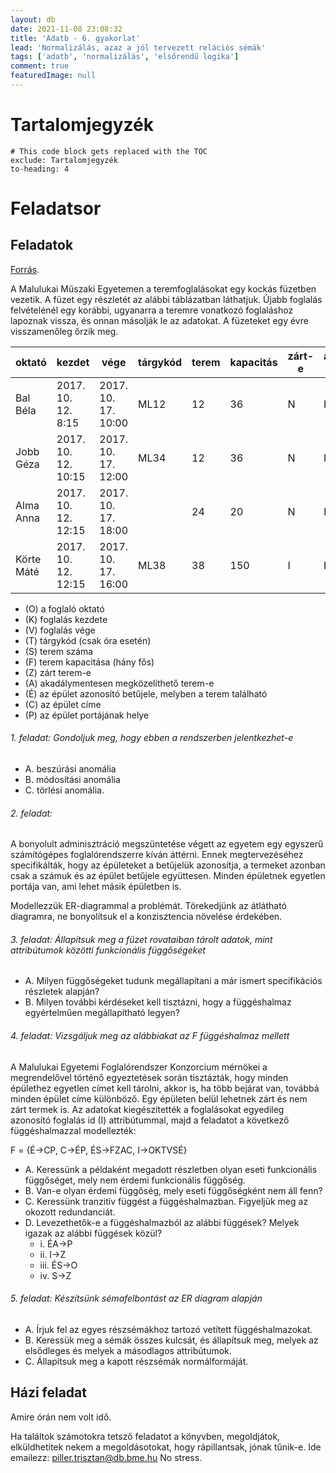 ```yaml
---
layout: db
date: 2021-11-08 23:08:32
title: 'Adatb - 6. gyakorlat'
lead: 'Normalizálás, azaz a jól tervezett relációs sémák'
tags: ['adatb', 'normalizálás', 'elsőrendű logika']
comment: true
featuredImage: null
---
```


# Tartalomjegyzék

```toc
# This code block gets replaced with the TOC
exclude: Tartalomjegyzék
to-heading: 4
```

<!--

# Tisztázásképpen...

> Az ismertetők olvasásakor gyakran ütközhettek olyan paragrafusokba, mint ez a paragrafus is (balról behúzott, szegélyezett és szürkén íródott). Ezek megjegyzések, fun factek, ismeretterjesztő bekezdések. Nem kötelező elolvasni, sem a bennük említett dolgokat megtanulni - kivéve ha amúgy is szó volt róla előadáson. Csupán a tudás mélyítéséért, kiegészítésként, avagy extraként szolgálnak, ami fenntarthatja érdeklődéseteket.

> Az adatb posztok elméléti összefoglalói inkább az ismeretek ismétlésére íródtak, kevésbé az alaposság jegyében, inkább konyhanyelvet alkalmazva. Érdemes lehet jegyzeteinket és/vagy a könyvet jól átbogarászni egy vizsga előtt.

> **U.i.: ha esetleg hibát véltek felfedezni akárhol, bátran szóljatok rám gyakorlaton, vagy kiáltsatok rám email címemen: [piller.trisztan@db.bme.hu](mailto:piller.trisztan@db.bme.hu).** Köszi.

# Elméleti összefoglaló

[Hivatalos jegyzet/könyv](https://db.bme.hu/~gajdos/Adatbazisok2019.pdf): 9. fejezet ismerendő a gyakorlatra.

-->

# Feladatsor

## Feladatok

[Forrás](https://www.db.bme.hu/adatbazisok/files/normalizalas.pdf).

A Malulukai Műszaki Egyetemen a teremfoglalásokat egy kockás füzetben vezetik. A füzet egy részletét az alábbi táblázatban láthatjuk. Újabb foglalás felvételénél egy korábbi, ugyanarra a teremre vonatkozó foglaláshoz lapoznak vissza, és onnan másolják le az adatokat. A füzeteket egy évre visszamenőleg őrzik meg.

| oktató     | kezdet              | vége                | tárgykód | terem | kapacitás | zárt-e | ak.mentes-e | épület | cím              | porta |
| ---------- | ------------------- | ------------------- | -------- | ----- | --------- | ------ | ----------- | ------ | ---------------- | ----- |
| Bal Béla   | 2017. 10. 12. 8:15  | 2017. 10. 17. 10:00 | ML12     | 12    | 36        | N      | I           | V2     | Duduhaha utca 5. | V2    |
| Jobb Géza  | 2017. 10. 12. 10:15 | 2017. 10. 17. 12:00 | ML34     | 12    | 36        | N      | I           | V2     | Duduhaha utca 5. | V2    |
| Alma Anna  | 2017. 10. 12. 12:15 | 2017. 10. 17. 18:00 |          | 24    | 20        | N      | I           | V2     | Duduhaha utca 5. | V2    |
| Körte Máté | 2017. 10. 12. 12:15 | 2017. 10. 17. 16:00 | ML38     | 38    | 150       | I      | I           | St     | Maluluka utca 3. | E     |

- (O) a foglaló oktató
- (K) foglalás kezdete
- (V) foglalás vége
- (T) tárgykód (csak óra esetén)
- (S) terem száma
- (F) terem kapacitása (hány fős)
- (Z) zárt terem-e
- (A) akadálymentesen megközelíthető terem-e
- (É) az épület azonosító betűjele, melyben a terem található
- (C) az épület címe
- (P) az épület portájának helye

###### 1. feladat: Gondoljuk meg, hogy ebben a rendszerben jelentkezhet-e

- A. beszúrási anomália
- B. módosítási anomália
- C. törlési anomália.

###### 2. feladat:

A bonyolult adminisztráció megszüntetése végett az egyetem egy egyszerű számítógépes foglalórendszerre kíván áttérni. Ennek megtervezéséhez specifikálták, hogy az épületeket a betűjelük azonosítja, a termeket azonban csak a számuk és az épület betűjele együttesen. Minden épületnek egyetlen portája van, ami lehet másik épületben is.

Modellezzük ER-diagrammal a problémát. Törekedjünk az átlátható diagramra, ne bonyolítsuk el a konzisztencia növelése érdekében.

###### 3. feladat: Állapítsuk meg a füzet rovataiban tárolt adatok, mint attribútumok közötti funkcionális függőségeket

- A. Milyen függőségeket tudunk megállapítani a már ismert specifikációs részletek alapján?
- B. Milyen további kérdéseket kell tisztázni, hogy a függéshalmaz egyértelműen megállapítható legyen?

###### 4. feladat: Vizsgáljuk meg az alábbiakat az F függéshalmaz mellett

A Malulukai Egyetemi Foglalórendszer Konzorcium mérnökei a megrendelővel történő egyeztetések során tisztázták, hogy minden épülethez egyetlen címet kell tárolni, akkor is, ha több bejárat van, továbbá minden épület címe különböző. Egy épületen belül lehetnek zárt és nem zárt termek is. Az adatokat kiegészítették a foglalásokat egyedileg azonosító foglalás id (I) attribútummal, majd a feladatot a következő függéshalmazzal modellezték:

F = {É→CP, C→ÉP, ÉS→FZAC, I→OKTVSÉ}

- A. Keressünk a példaként megadott részletben olyan eseti funkcionális függőséget, mely nem érdemi funkcionális függőség.
- B. Van-e olyan érdemi függőség, mely eseti függőségként nem áll fenn?
- C. Keressünk tranzitív függést a függéshalmazban. Figyeljük meg az okozott redundanciát.
- D. Levezethetők-e a függéshalmazból az alábbi függések? Melyek igazak az alábbi függések közül?
  - i. ÉA→P
  - ii. I→Z
  - iii. ÉS→O
  - iv. S→Z

###### 5. feladat: Készítsünk sémafelbontást az ER diagram alapján

- A. Írjuk fel az egyes részsémákhoz tartozó vetített függéshalmazokat.
- B. Keressük meg a sémák összes kulcsát, és állapítsuk meg, melyek az elsődleges és melyek a másodlagos attribútumok.
- C. Állapítsuk meg a kapott részsémák normálformáját.

## Házi feladat

Amire órán nem volt idő.

Ha találtok számotokra tetsző feladatot a könyvben, megoldjátok, elküldhetitek nekem a megoldásotokat, hogy rápillantsak, jónak tűnik-e. Ide emailezz: [piller.trisztan@db.bme.hu](mailto:piller.trisztan@db.bme.hu) No stress.
